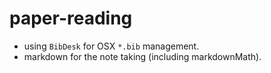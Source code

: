 # paper-reading

- using `BibDesk` for OSX `*.bib` management.
- markdown for the note taking (including markdownMath).
